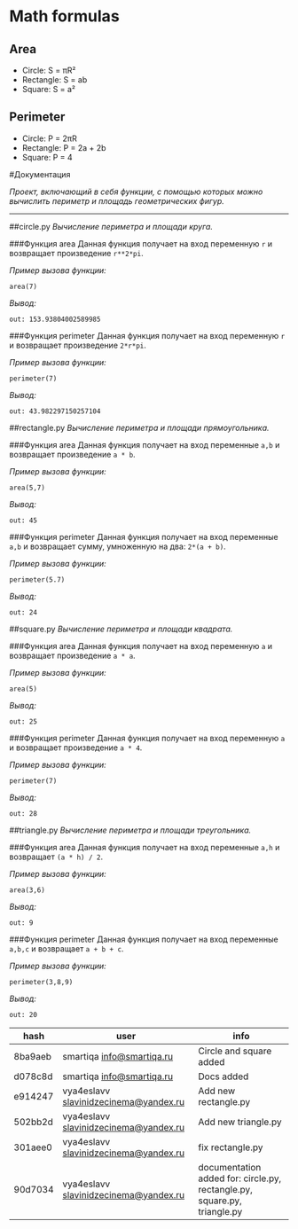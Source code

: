 # Math formulas
## Area 
- Circle: S = πR²
- Rectangle: S = ab
- Square: S = a²

## Perimeter
- Circle: P = 2πR
- Rectangle: P = 2a + 2b
- Square: P = 4

#Документация

*Проект, включающий в себя функции, с помощью которых можно вычислить периметр и площадь геометрических фигур.*

---

##circle.py
*Вычисление периметра и площади круга.*

###Функция area
Данная функция получает на вход переменную `r` и возвращает произведение `r**2*pi`.

*Пример вызова функции:*
``` Py
area(7)
```
*Вывод:*
``` 
out: 153.93804002589985
```

###Функция perimeter
Данная функция получает на вход переменную `r` и возвращает произведение `2*r*pi`.

*Пример вызова функции:*
``` Py
perimeter(7)
```
*Вывод:*
``` 
out: 43.982297150257104
```

##rectangle.py
*Вычисление периметра и площади прямоугольника.*

###Функция area
Данная функция получает на вход переменные `a,b` и возвращает произведение `a * b`.

*Пример вызова функции:*
``` Py
area(5,7)
```
*Вывод:*
``` 
out: 45
```

###Функция perimeter
Данная функция получает на вход переменные `a,b` и возвращает сумму, умноженную на два: `2*(a + b)`.

*Пример вызова функции:*
``` Py
perimeter(5.7)
```
*Вывод:*
``` 
out: 24
```

##square.py
*Вычисление периметра и площади квадрата.*

###Функция area
Данная функция получает на вход переменную `a` и возвращает произведение `a * a`.

*Пример вызова функции:*
``` Py
area(5)
```
*Вывод:*
``` 
out: 25 
```

###Функция perimeter
Данная функция получает на вход переменную `a` и возвращает произведение `a * 4`.

*Пример вызова функции:*
``` Py
perimeter(7)
```
*Вывод:*
``` 
out: 28
```

##triangle.py
*Вычисление периметра и площади треугольника.*

###Функция area
Данная функция получает на вход переменные `a,h` и возвращает `(a * h) / 2`.

*Пример вызова функции:*
``` Py
area(3,6)
```
*Вывод:*
``` 
out: 9
```

###Функция perimeter
Данная функция получает на вход переменные `a,b,c` и возвращает  `a + b + c`.

*Пример вызова функции:*
``` Py
perimeter(3,8,9)
```
*Вывод:*
``` 
out: 20
```

| hash    | user                                    | info                                                                     |
|---------|-----------------------------------------|--------------------------------------------------------------------------|
| 8ba9aeb | smartiqa <info@smartiqa.ru>             | Circle and square added                                                  |
| d078c8d | smartiqa <info@smartiqa.ru>             | Docs added                                                               |
| e914247 | vya4eslavv <slavinidzecinema@yandex.ru> | Add new rectangle.py                                                     |
| 502bb2d | vya4eslavv <slavinidzecinema@yandex.ru> | Add new triangle.py                                                      |
| 301aee0 | vya4eslavv <slavinidzecinema@yandex.ru> | fix rectangle.py                                                         |
| 90d7034 | vya4eslavv <slavinidzecinema@yandex.ru> | documentation added for: circle.py, rectangle.py, square.py, triangle.py |